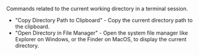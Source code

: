 Commands related to the current working directory in a terminal session.

* "Copy Directory Path to Clipboard" - Copy the current directory path to the clipboard.
* "Open Directory in File Manager" - Open the system file manager like Explorer on Windows, or the Finder on MacOS, to display the current directory.

